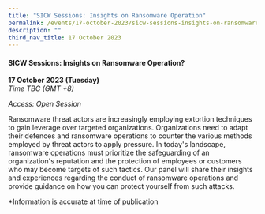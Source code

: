 ```yaml
---
title: "SICW Sessions: Insights on Ransomware Operation"
permalink: /events/17-october-2023/sicw-sessions-insights-on-ransomware-operation/
description: ""
third_nav_title: 17 October 2023
---
```

#### **SICW Sessions: Insights on Ransomware Operation?**

**17 October 2023 (Tuesday)**  
*Time TBC (GMT +8)*

*Access: Open Session*

Ransomware threat actors are increasingly employing extortion techniques to gain leverage over targeted organizations. Organizations need to adapt their defences and ransomware operations to counter the various methods employed by threat actors to apply pressure. In today's landscape, ransomware operations must prioritize the safeguarding of an organization's reputation and the protection of employees or customers who may become targets of such tactics. Our panel will share their insights and experiences regarding the conduct of ransomware operations and provide guidance on how you can protect yourself from such attacks.

*Information is accurate at time of publication